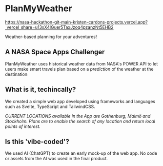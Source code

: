 # PlanMyWeather
[https://nasa-hackathon-git-main-kristen-cardons-projects.vercel.app?_vercel_share=u13xX4lGuer5TaxJzoq4pzanzNt5EHB2
](https://nasa-hackathon-hazel.vercel.app/)

Weather-based planning for your adventures!

## A NASA Space Apps Challenger

PlanMyWeather uses historical weather data from NASA's POWER API to let users make smart travels plan based on a *prediction* of the weather at the destination


## What is it, techincally?

We created a simple web app developed using frameworks and languages such as Svelte, TypeScript and TailwindCSS.

*CURRENT LOCATIONS available in the App are Gothenburg, Malmö and Stockholm. Plans are to enable the search of any location and return local points of interest.*

## Is this 'vibe-coded'?

We used AI (ChatGPT) to create an early mock-up of the web app. No code or assets from the AI was used in the final product.
